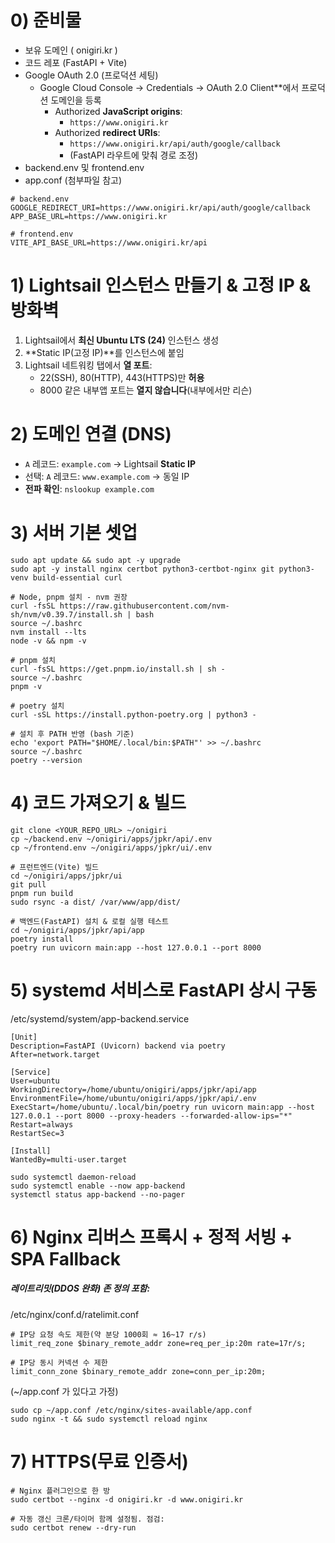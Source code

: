 
# 0) 준비물

- 보유 도메인 ( onigiri.kr )
- 코드 레포 (FastAPI + Vite)
- Google OAuth 2.0 (프로덕션 세팅)
	- Google Cloud Console → Credentials → OAuth 2.0 Client**에서 프로덕션 도메인을 등록
		- Authorized **JavaScript origins**:
		    - `https://www.onigiri.kr`
		- Authorized **redirect URIs**:
		    - `https://www.onigiri.kr/api/auth/google/callback`  
		    - (FastAPI 라우트에 맞춰 경로 조정)
- backend.env 및 frontend.env
- app.conf (첨부파일 참고)

```
# backend.env
GOOGLE_REDIRECT_URI=https://www.onigiri.kr/api/auth/google/callback
APP_BASE_URL=https://www.onigiri.kr

# frontend.env
VITE_API_BASE_URL=https://www.onigiri.kr/api
```

# 1) Lightsail 인스턴스 만들기 & 고정 IP & 방화벽

1. Lightsail에서 **최신 Ubuntu LTS (24)** 인스턴스 생성
2. **Static IP(고정 IP)**를 인스턴스에 붙임
3. Lightsail 네트워킹 탭에서 **열 포트**:
    - 22(SSH), 80(HTTP), 443(HTTPS)만 **허용**
    - 8000 같은 내부앱 포트는 **열지 않습니다**(내부에서만 리슨)

# 2) 도메인 연결 (DNS)

- `A` 레코드: `example.com` → Lightsail **Static IP**
- 선택: `A` 레코드: `www.example.com` → 동일 IP         
- **전파 확인**: `nslookup example.com`


# 3) 서버 기본 셋업

```
sudo apt update && sudo apt -y upgrade
sudo apt -y install nginx certbot python3-certbot-nginx git python3-venv build-essential curl

# Node, pnpm 설치 - nvm 권장
curl -fsSL https://raw.githubusercontent.com/nvm-sh/nvm/v0.39.7/install.sh | bash
source ~/.bashrc
nvm install --lts
node -v && npm -v

# pnpm 설치
curl -fsSL https://get.pnpm.io/install.sh | sh -
source ~/.bashrc
pnpm -v

# poetry 설치
curl -sSL https://install.python-poetry.org | python3 -

# 설치 후 PATH 반영 (bash 기준)
echo 'export PATH="$HOME/.local/bin:$PATH"' >> ~/.bashrc
source ~/.bashrc
poetry --version
```

# 4) 코드 가져오기 & 빌드

```
git clone <YOUR_REPO_URL> ~/onigiri
cp ~/backend.env ~/onigiri/apps/jpkr/api/.env
cp ~/frontend.env ~/onigiri/apps/jpkr/ui/.env

# 프런트엔드(Vite) 빌드
cd ~/onigiri/apps/jpkr/ui
git pull
pnpm run build
sudo rsync -a dist/ /var/www/app/dist/

# 백엔드(FastAPI) 설치 & 로컬 실행 테스트
cd ~/onigiri/apps/jpkr/api/app
poetry install
poetry run uvicorn main:app --host 127.0.0.1 --port 8000
```

# 5) systemd 서비스로 FastAPI 상시 구동


 /etc/systemd/system/app-backend.service
```
[Unit]
Description=FastAPI (Uvicorn) backend via poetry
After=network.target

[Service]
User=ubuntu
WorkingDirectory=/home/ubuntu/onigiri/apps/jpkr/api/app
EnvironmentFile=/home/ubuntu/onigiri/apps/jpkr/api/.env
ExecStart=/home/ubuntu/.local/bin/poetry run uvicorn main:app --host 127.0.0.1 --port 8000 --proxy-headers --forwarded-allow-ips="*"
Restart=always
RestartSec=3

[Install]
WantedBy=multi-user.target
```


```
sudo systemctl daemon-reload
sudo systemctl enable --now app-backend
systemctl status app-backend --no-pager
```

# 6) Nginx 리버스 프록시 + 정적 서빙 + SPA Fallback

##### 레이트리밋(DDOS 완화) 존 정의 포함:

/etc/nginx/conf.d/ratelimit.conf
```
# IP당 요청 속도 제한(약 분당 1000회 ≈ 16~17 r/s)
limit_req_zone $binary_remote_addr zone=req_per_ip:20m rate=17r/s;

# IP당 동시 커넥션 수 제한
limit_conn_zone $binary_remote_addr zone=conn_per_ip:20m;
```

(~/app.conf 가 있다고 가정)
```
sudo cp ~/app.conf /etc/nginx/sites-available/app.conf
sudo nginx -t && sudo systemctl reload nginx
```

# 7) HTTPS(무료 인증서)

```
# Nginx 플러그인으로 한 방
sudo certbot --nginx -d onigiri.kr -d www.onigiri.kr

# 자동 갱신 크론/타이머 함께 설정됨. 점검:
sudo certbot renew --dry-run
```